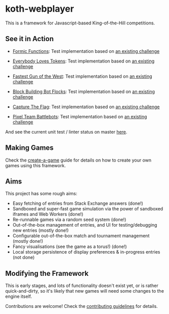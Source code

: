 # koth-webplayer

This is a framework for Javascript-based King-of-the-Hill competitions.

## See it in Action

* [Formic Functions](https://davidje13.github.io/koth-webplayer/formic.htm):
  Test implementation based on
  [an existing challenge](https://codegolf.stackexchange.com/q/135102/8927)

* [Everybody Loves Tokens](https://davidje13.github.io/koth-webplayer/tokens.htm):
  Test implementation based on
  [an existing challenge](https://codegolf.stackexchange.com/q/77235/8927)

* [Fastest Gun of the West](https://davidje13.github.io/koth-webplayer/fgtw.htm):
  Test implementation based on
  [an existing challenge](https://codegolf.stackexchange.com/q/51698/8927)

* [Block Building Bot Flocks](https://davidje13.github.io/koth-webplayer/botflocks.htm):
  Test implementation based on
  [an existing challenge](https://codegolf.stackexchange.com/q/50690/8927)

* [Capture The Flag](https://davidje13.github.io/koth-webplayer/captureflag.htm):
  Test implementation based on
  [an existing challenge](https://codegolf.stackexchange.com/q/49028/8927)

* [Pixel Team Battlebots](https://davidje13.github.io/koth-webplayer/battlebots.htm):
  Test implementation based on
  [an existing challenge](https://codegolf.stackexchange.com/q/48353/8927)

And see the current unit test / linter status on master
[here](https://davidje13.github.io/koth-webplayer/test.htm).


## Making Games

Check the [create-a-game](docs/CREATE_A_GAME.md) guide for details on how to
create your own games using this framework.


## Aims

This project has some rough aims:

* Easy fetching of entries from Stack Exchange answers (done!)
* Sandboxed and super-fast game simulation via the power of sandboxed iframes
  and Web Workers (done!)
* Re-runnable games via a random seed system (done!)
* Out-of-the-box management of entries, and UI for testing/debugging new entries
  (mostly done!)
* Configurable out-of-the-box match and tournament management (mostly done!)
* Fancy visualisations (see the game as a torus!) (done!)
* Local storage persistence of display preferences & in-progress entries (not
  done)


## Modifying the Framework

This is early stages, and lots of functionality doesn't exist yet, or is rather
quick-and-dirty, so it's likely that new games will need some changes to the
engine itself.

Contributions are welcome! Check the
[contributing guidelines](docs/CONTRIBUTING.md) for details.
